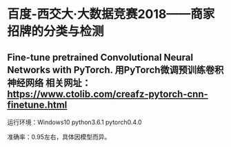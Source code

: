 百度-西交大·大数据竞赛2018——商家招牌的分类与检测
=========================================
Fine-tune pretrained Convolutional Neural Networks with PyTorch.
用PyTorch微调预训练卷积神经网络
相关网址：https://www.ctolib.com/creafz-pytorch-cnn-finetune.html
-----------------------------------------
运行环境：Windows10   python3.6.1   pytorch0.4.0	

准确率：0.95左右，具体因模型而异。